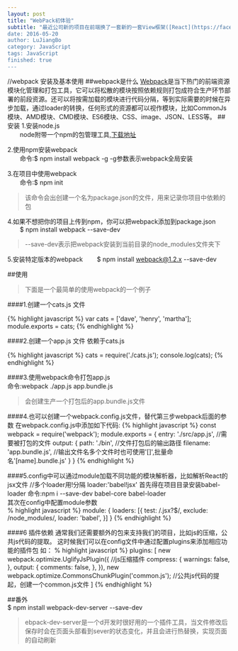 ```yaml
---
layout: post
title: "WebPack初体验"
subtitle: "最近公司新的项目在前端换了一套新的一套View框架([React](https://facebook.github.io/react/)),所以原来那套Knockout＋requiseJS技术组合有点不适合用在这里，Google了一下发现一个用于React开发和模块管理的最佳工具是一个叫Webpack的货。所以下面就是对它的一个最基本了解。
date: 2016-05-20
author: LuJiangBo
category: JavaScript
tags: JavaScript
finished: true
---
```



//webpack 安装及基本使用
##webpack是什么
[Webpack](http://webpack.github.io)是当下热门的前端资源模块化管理和打包工具，它可以将松散的模块按照依赖规则打包成符合生产环节部署的前段资源。还可以将按需加载的模块进行代码分隔，等到实际需要的时候在异步加载，通过loader的转换，任何形式的资源都可以视作模块，比如CommonJs模块、AMD模块、CMD模块、ES6模块、CSS、image、JSON、LESS等。
##安装
1.安装node.js  
&emsp;&emsp;node附带一个npm的包管理工具,[下载地址](https://nodejs.org/en/)

2.使用npm安装webpack  
&emsp;&emsp;命令:$ npm install webpack -g  -g参数表示webpack全局安装

3.在项目中使用webpack  
&emsp;&emsp;命令:$ npm init   
>该命令会出创建一个名为package.json的文件，用来记录你项目中依赖的包

4.如果不想把你的项目上传到npm，你可以把webpack添加到package.json  
&emsp;&emsp;$ npm install webpack --save-dev    
>--save-dev表示把webpack安装到当前目录的node_modules文件夹下        

5.安装特定版本的webpack
&emsp;&emsp;$ npm install webpack@1.2.x --save-dev



##使用
>下面是一个最简单的使用webpack的一个例子

####1.创建一个cats.js 文件

{% highlight javascript %}
    var cats = ['dave', 'henry', 'martha'];
    module.exports = cats;
{% endhighlight %}

####2.创建一个app.js 文件 依赖于cats.js

{% highlight javascript %}
    cats = require('./cats.js');
    console.log(cats);
{% endhighlight %}

####3.使用webpack命令打包app.js  
命令:webpack ./app.js app.bundle.js
>会创建生产一个打包后的app.bundle.js文件

####4.也可以创建一个webpack.config.js文件，替代第三步webpack后面的参数
在webpack.config.js中添加如下代码:
{% highlight javascript %}
    const webpack = require('webpack');
    module.exports = {
        entry: './src/app.js',              //需要被打包的文件
        output: {
            path: './bin',                  //文件打包后的输出路径
            filename: 'app.bundle.js',      //输出文件名多个文件时也可使用'[]',批量命名'[name].bundle.js'
        }
    }
{% endhighlight %}  

####5.config中可以通过module加载不同功能的模块解析器，比如解析React的jsx文件
//多个loader用!分隔 loader:'babel!jsx'
首先得在项目目录安装babel-loader
命令:npm i --save-dev babel-core babel-loader  
其次在config中配置module参数  
% highlight javascript %}
        module: {
            loaders: [{
                test: /\.jsx?$/,
                exclude: /node_modules/,
                loader: 'babel',
            }]
        }
{% endhighlight %}  

####6 插件依赖
通常我们还需要额外的包来支持我们的项目，比如js的压缩，公共js代码的提取。
这时候我们可以在config文件中通过配置plugins来添加相应功能的插件包
如：
% highlight javascript %}
 plugins: [
        new webpack.optimize.UglifyJsPlugin({                   //js压缩插件
            compress: {
                warnings: false,
            },
            output: {
                comments: false,
            },
        }),
        new webpack.optimize.CommonsChunkPlugin('common.js');   //公共js代码的提起，创建一个common.js文件
    ]
{% endhighlight %} 

##番外  
$ npm install webpack-dev-server --save-dev
>ebpack-dev-server是一个d开发时很好用的一个插件工具，当文件修改后保存时会在页面头部看到sever的状态变化，并且会进行热替换，实现页面的自动刷新


